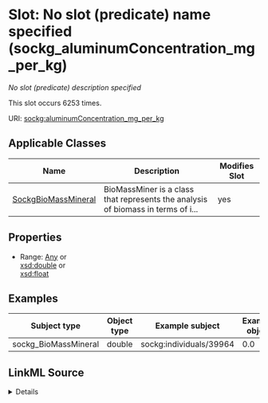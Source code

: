 

# Slot: No slot (predicate) name specified (sockg_aluminumConcentration_mg_per_kg)


_No slot (predicate) description specified_






This slot occurs 6253 times.


URI: [sockg:aluminumConcentration_mg_per_kg](https://idir.uta.edu/sockg-ontology/docs/aluminumConcentration_mg_per_kg)



<!-- no inheritance hierarchy -->





## Applicable Classes

| Name | Description | Modifies Slot |
| --- | --- | --- |
| [SockgBioMassMineral](../classes/SockgBioMassMineral.md) | BioMassMiner is a class that represents the analysis of biomass in terms of i... |  yes  |







## Properties

* Range: [Any](../classes/Any.md)&nbsp;or&nbsp;<br />[xsd:double](http://www.w3.org/2001/XMLSchema#double)&nbsp;or&nbsp;<br />[xsd:float](http://www.w3.org/2001/XMLSchema#float)






## Examples

| Subject type | Object type | Example subject | Example object | Occurrences |
| --- | --- | --- | --- | --- |
| sockg_BioMassMineral | double | sockg:individuals/39964 | 0.0 | 6253 |




## LinkML Source

<details>

```yaml
name: sockg_aluminumConcentration_mg_per_kg
annotations:
  count:
    tag: count
    value: 6253
description: No slot (predicate) description specified
title: No slot (predicate) name specified
examples:
- object:
    example_object: '0.0'
    example_object_type: double
    example_predicate: sockg:aluminumConcentration_mg_per_kg
    example_subject: sockg:individuals/39964
    example_subject_type: sockg_BioMassMineral
from_schema: soc-kg
rank: 1000
domain: sockg_BioMassMineral
slot_uri: sockg:aluminumConcentration_mg_per_kg
alias: sockg_aluminumConcentration_mg_per_kg
domain_of:
- sockg_BioMassMineral
range: Any
any_of:
- range: double
- range: float

```
</details>